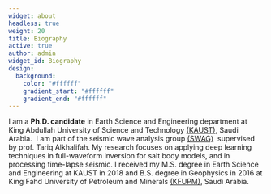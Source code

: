 ```yaml
---
widget: about
headless: true
weight: 20
title: Biography
active: true
author: admin
widget_id: Biography
design:
  background:
    color: "#ffffff"
    gradient_start: "#ffffff"
    gradient_end: "#ffffff"
---
```

I am a **Ph.D. candidate** in Earth Science and Engineering department at King Abdullah University of Science and Technology [(KAUST)](https://www.kaust.edu.sa/en), Saudi Arabia.  I am part of the seismic wave analysis group [(SWAG)](https://swag-kaust.github.io/swag-paper-template/)  supervised by prof. Tariq Alkhalifah. My research focuses on applying deep learning techniques in full-waveform inversion for salt body models, and in processing time-lapse seismic. I received my M.S. degree in Earth Science and Engineering at KAUST in 2018 and B.S. degree in Geophysics in 2016 at King Fahd University of Petroleum and Minerals [(KFUPM)](http://www.kfupm.edu.sa/Default.aspx), Saudi Arabia.